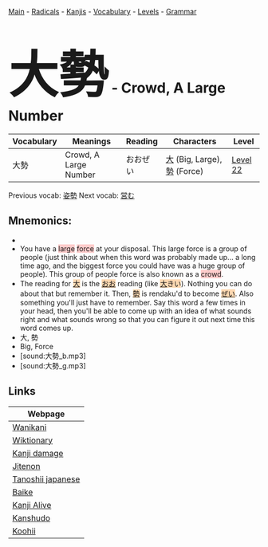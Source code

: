 <style> bigfont {font-size: 100px}</style>
[Main](../README.md) -
[Radicals](../radicals.md) -
[Kanjis](../kanjis.md) -
[Vocabulary](../vocabulary.md) -
[Levels](../levels.md) -
[Grammar](../grammar.md)
# <bigfont> 大勢</bigfont> - Crowd, A Large Number 

| Vocabulary | Meanings | Reading | Characters | Level |
| --- | --- | --- | --- | --- |
| 大勢 | Crowd, A Large Number | おおぜい |  [大](../kanjis/大.md) (Big, Large), [勢](../kanjis/勢.md) (Force) | [Level 22](../levels/wk_level22.md) |

Previous vocab: [姿勢](姿勢.md) Next vocab: [営む](営む.md) 

## Mnemonics:

* 
* You have a <span style="background-color:#ffcccb"> large</span> <span style="background-color:#ffcccb"> force</span> at your disposal. This large force is a group of people (just think about when this word was probably made up... a long time ago, and the biggest force you could have was a huge group of people). This group of people force is also known as a <span style="background-color:#ffcccb"> crowd</span>.
* The reading for <span style="background-color:#fed8b1"> [大](https://jisho.org/search/大)</span> is the <span style="background-color:#fed8b1"> [おお](https://jisho.org/search/おお)</span> reading (like <span style="background-color:#fed8b1"> [大](https://jisho.org/search/大)きい</span>). Nothing you can do about that but remember it. Then, <span style="background-color:#fed8b1"> [勢](https://jisho.org/search/勢)</span> is rendaku'd to become <span style="background-color:#fed8b1"> [ぜい](https://jisho.org/search/ぜい)</span>. Also something you'll just have to remember. Say this word a few times in your head, then you'll be able to come up with an idea of what sounds right and what sounds wrong so that you can figure it out next time this word comes up.
* 大, 勢
* Big, Force
* [sound:大勢_b.mp3]
* [sound:大勢_g.mp3]


## Links 

| Webpage |
| --- |
| [Wanikani          ](https://www.wanikani.com/kanji/大勢) |
| [Wiktionary        ](https://en.wiktionary.org/wiki/大勢) |
| [Kanji damage      ](http://www.kanjidamage.com/kanji/search?utf8=✓&q=大勢) |
| [Jitenon           ](https://jitenon.com/kanji/大勢) |
| [Tanoshii japanese ](https://www.tanoshiijapanese.com/dictionary/kanji.cfm?k=大勢) |
| [Baike             ](https://baike.baidu.com/item/大勢) |
| [Kanji Alive       ](https://app.kanjialive.com/大勢) |
| [Kanshudo          ](https://www.kanshudo.com/searchmn?q=大勢) |
| [Koohii            ](https://kanji.koohii.com/study/kanji/大勢) |
